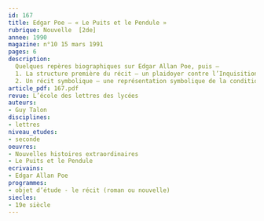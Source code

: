 ```yaml
---
id: 167
title: Edgar Poe – « Le Puits et le Pendule »
rubrique: Nouvelle  [2de]
annee: 1990
magazine: n°10 15 mars 1991
pages: 6
description: 
  Quelques repères biographiques sur Edgar Allan Poe, puis – 
  1. La structure première du récit – un plaidoyer contre l’Inquisition et la torture, la lutte d’un homme contre ce qui le nie et cherche à l’anéantir
  2. Un récit symbolique – une représentation symbolique de la condition humaine, un héros à la recherche de son identité, une résonance allégorique et religieuse
article_pdf: 167.pdf
revue: L’école des lettres des lycées
auteurs:
- Guy Talon
disciplines:
- lettres
niveau_etudes:
- seconde
oeuvres:
- Nouvelles histoires extraordinaires
- Le Puits et le Pendule
ecrivains:
- Edgar Allan Poe
programmes:
- objet d’étude - le récit (roman ou nouvelle)
siecles:
- 19e siècle
---
```


